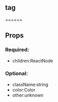 
## tag
======
## Props


### Required:
 - children:ReactNode

### Optional:
 - className:string
 - color:Color
 - other:unknown